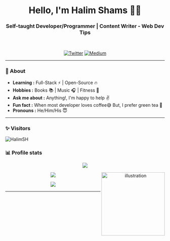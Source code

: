 <h1 align="center"> Hello, I'm Halim Shams 👨‍💻 </h1>

<h3 align="center">  Self-taught Developer/Programmer | Content Writer - Web Dev Tips </h3> <br>

<p align="center"> 
<a href="https://twitter.com/HalimOFFI"><img alt="Twitter" src="https://img.shields.io/badge/-HalimOFFI-1ca0f1?style=flat-square&logo=twitter&logoColor=white&link=https://twitter.com/HalimOFFI"></a>
<a href="https://halimshams.medium.com"><img alt="Medium" src="https://img.shields.io/badge/-HalimSH-black?style=flat-square&logo=medium&logoColor=white&link=https://halimshams.medium.com"></a>
</p>

---------------------------------------------------------------------------------------------------------------------------------------------------------------------------------
### 🤔 About
-  **Learning :** Full-Stack :zap: | Open-Source :fire:	
-  **Hobbies :** Books :books: | Music :headphones: | Fitness 💪
-  **Ask me about :** Anything!, I'm happy to help :v:
-  **Fun fact :** When most developer loves coffee:sweat_smile: But, I prefer green tea 💚 
-  **Pronouns :** He/Him/His :innocent:

---------------------------------------------------------------------------------------------------------------------------------------------------------------------------------
### ✨ Visitors 

<p align="left"> <img src="https://komarev.com/ghpvc/?username=Halim-Shams" alt="HalimSH" /> </p>

### 📊 Profile stats

<p align="center">
    <img align="center" src="https://github-readme-streak-stats.herokuapp.com/?user=Halim-Shams&theme=radical">
    
<p align="center">
    <img align="center" src="https://github-readme-stats.vercel.app/api?username=Halim-Shams&show_icons=true&theme=tokyonight"> 
    <img src="https://i.pinimg.com/originals/7b/7e/07/7b7e0712e9c23914f938ec7f51cd0951.png" height="200px" width="200px" alt="illustration" align="right">
    
<p align="center">
     <img align="center" src="https://activity-graph.herokuapp.com/graph?username=Halim-Shams"> 

-------------------------------------------------------------------------------------------------------------------------------------------------------------------------------
